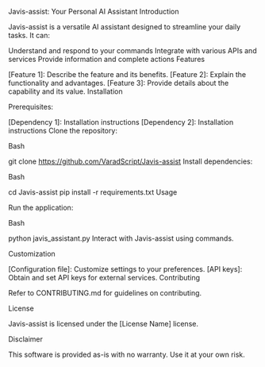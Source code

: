 Javis-assist: Your Personal AI Assistant
Introduction

Javis-assist is a versatile AI assistant designed to streamline your daily tasks. It can:

Understand and respond to your commands
Integrate with various APIs and services
Provide information and complete actions
Features

[Feature 1]: Describe the feature and its benefits.
[Feature 2]: Explain the functionality and advantages.
[Feature 3]: Provide details about the capability and its value.
Installation

Prerequisites:

[Dependency 1]: Installation instructions
[Dependency 2]: Installation instructions
Clone the repository:

Bash

git clone https://github.com/VaradScript/Javis-assist
Install dependencies:

Bash

cd Javis-assist
pip install -r requirements.txt
Usage

Run the application:

Bash

python javis_assistant.py
Interact with Javis-assist using commands.

Customization

[Configuration file]: Customize settings to your preferences.
[API keys]: Obtain and set API keys for external services.
Contributing

Refer to CONTRIBUTING.md for guidelines on contributing.

License

Javis-assist is licensed under the [License Name] license.

Disclaimer

This software is provided as-is with no warranty. Use it at your own risk.
